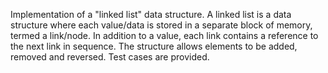 Implementation of a "linked list" data structure. A linked list is a data structure where each value/data is stored in a separate block of memory,
termed a link/node. In addition to a value, each link contains a reference to the next link in sequence. The structure allows elements to be added, removed and reversed.
Test cases are provided.
